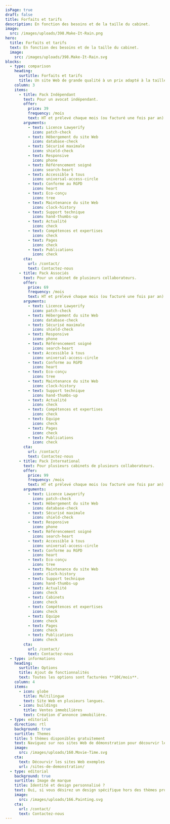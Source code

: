 ```yaml
---
isPage: true
draft: false
title: Forfaits et tarifs
description: En fonction des besoins et de la taille du cabinet.
image:
  src: /images/uploads/398.Make-It-Rain.png
hero:
  title: Forfaits et tarifs
  text: En fonction des besoins et de la taille du cabinet.
  image:
    src: /images/uploads/398.Make-It-Rain.svg
blocks:
  - type: comparison
    heading:
      surtitle: Forfaits et tarifs
      title: Un site Web de grande qualité à un prix adapté à la taille de votre cabinet
    column: 3
    items:
      - title: Pack Indépendant
        text: Pour un avocat indépendant.
        offer:
          price: 39
          frequency: /mois
          text: HT et prélevé chaque mois (ou facturé une fois par an)
        arguments:
          - text: Licence Lawyerify
            icon: patch-check
          - text: Hébergement du site Web
            icon: database-check
          - text: Sécurisé maximale
            icon: shield-check
          - text: Responsive
            icon: phone
          - text: Référencement soigné
            icon: search-heart
          - text: Accessible à tous
            icon: universal-access-circle
          - text: Conforme au RGPD
            icon: heart
          - text: Eco-conçu
            icon: tree
          - text: Maintenance du site Web
            icon: clock-history
          - text: Support technique
            icon: hand-thumbs-up
          - text: Actualité
            icon: check
          - text: Compétences et expertises
            icon: check
          - text: Pages
            icon: check
          - text: Publications
            icon: check
        cta:
          url: /contact/
          text: Contactez-nous
      - title: Pack Associés
        text: Pour un cabinet de plusieurs collaborateurs.
        offer:
          price: 69
          frequency: /mois
          text: HT et prélevé chaque mois (ou facturé une fois par an)
        arguments:
          - text: Licence Lawyerify
            icon: patch-check
          - text: Hébergement du site Web
            icon: database-check
          - text: Sécurisé maximale
            icon: shield-check
          - text: Responsive
            icon: phone
          - text: Référencement soigné
            icon: search-heart
          - text: Accessible à tous
            icon: universal-access-circle
          - text: Conforme au RGPD
            icon: heart
          - text: Eco-conçu
            icon: tree
          - text: Maintenance du site Web
            icon: clock-history
          - text: Support technique
            icon: hand-thumbs-up
          - text: Actualité
            icon: check
          - text: Compétences et expertises
            icon: check
          - text: Equipe
            icon: check
          - text: Pages
            icon: check
          - text: Publications
            icon: check
        cta:
          url: /contact/
          text: Contactez-nous
      - title: Pack International
        text: Pour plusieurs cabinets de plusieurs collaborateurs.
        offer:
          price: 99
          frequency: /mois
          text: HT et prélevé chaque mois (ou facturé une fois par an)
        arguments:
          - text: Licence Lawyerify
            icon: patch-check
          - text: Hébergement du site Web
            icon: database-check
          - text: Sécurisé maximale
            icon: shield-check
          - text: Responsive
            icon: phone
          - text: Référencement soigné
            icon: search-heart
          - text: Accessible à tous
            icon: universal-access-circle
          - text: Conforme au RGPD
            icon: heart
          - text: Eco-conçu
            icon: tree
          - text: Maintenance du site Web
            icon: clock-history
          - text: Support technique
            icon: hand-thumbs-up
          - text: Actualité
            icon: check
          - text: Cabinets
            icon: check
          - text: Compétences et expertises
            icon: check
          - text: Equipe
            icon: check
          - text: Pages
            icon: check
          - text: Publications
            icon: check
        cta:
          url: /contact/
          text: Contactez-nous
  - type: informations
    heading:
      surtitle: Options
      title: Ajout de fonctionnalités
      text: Toutes les options sont facturées **10€/mois**.
    column: 4
    items:
      - icon: globe
        title: Multilingue
        text: Site Web en plusieurs langues.
      - icon: buildings
        title: Ventes immobilières
        text: Création d’annonce immobilière.
  - type: editorial
    direction: rtl
    background: true
    surtitle: Themes
    title: 5 thèmes disponibles gratuitement
    text: Naviguez sur nos sites Web de démonstration pour décourvir les différents thèmes.
    image:
      src: /images/uploads/160.Movie-Time.svg
    cta:
      text: Décourvir les sites Web exemples
      url: /sites-de-demonstration/
  - type: editorial
    background: true
    surtitle: Image de marque
    title: Identité et design personnalisé ?
    text: Oui, si vous désirez un design spécifique hors des thèmes proposés gratuitement, notre graphiste pourra dans ce cas intervenir pour réaliser les maquettes. Ceci engendrera un coût supplémentaire au démarage variable en fonction de vos besoins.
    image:
      src: /images/uploads/166.Painting.svg
    cta:
      url: /contact/
      text: Contactez-nous
---
```

